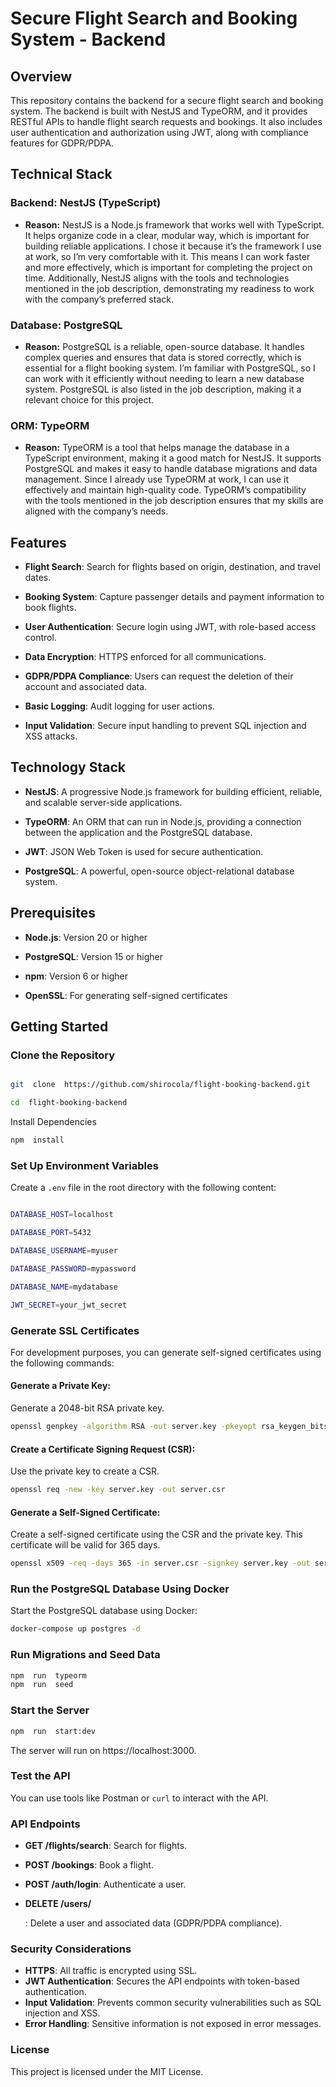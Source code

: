 
# Secure Flight Search and Booking System - Backend
 

## Overview  

This repository contains the backend for a secure flight search and booking system. The backend is built with NestJS and TypeORM, and it provides RESTful APIs to handle flight search requests and bookings. It also includes user authentication and authorization using JWT, along with compliance features for GDPR/PDPA.

## Technical Stack

### Backend: NestJS (TypeScript)
- **Reason:** NestJS is a Node.js framework that works well with TypeScript. It helps organize code in a clear, modular way, which is important for building reliable applications. I chose it because it’s the framework I use at work, so I’m very comfortable with it. This means I can work faster and more effectively, which is important for completing the project on time. Additionally, NestJS aligns with the tools and technologies mentioned in the job description, demonstrating my readiness to work with the company’s preferred stack.

### Database: PostgreSQL
- **Reason:** PostgreSQL is a reliable, open-source database. It handles complex queries and ensures that data is stored correctly, which is essential for a flight booking system. I’m familiar with PostgreSQL, so I can work with it efficiently without needing to learn a new database system. PostgreSQL is also listed in the job description, making it a relevant choice for this project.

### ORM: TypeORM
- **Reason:** TypeORM is a tool that helps manage the database in a TypeScript environment, making it a good match for NestJS. It supports PostgreSQL and makes it easy to handle database migrations and data management. Since I already use TypeORM at work, I can use it effectively and maintain high-quality code. TypeORM’s compatibility with the tools mentioned in the job description ensures that my skills are aligned with the company’s needs.
  

## Features

  

-  **Flight Search**: Search for flights based on origin, destination, and travel dates.

-  **Booking System**: Capture passenger details and payment information to book flights.

-  **User Authentication**: Secure login using JWT, with role-based access control.

-  **Data Encryption**: HTTPS enforced for all communications.

-  **GDPR/PDPA Compliance**: Users can request the deletion of their account and associated data.

-  **Basic Logging**: Audit logging for user actions.

-  **Input Validation**: Secure input handling to prevent SQL injection and XSS attacks.

  

## Technology Stack

  

-  **NestJS**: A progressive Node.js framework for building efficient, reliable, and scalable server-side applications.

-  **TypeORM**: An ORM that can run in Node.js, providing a connection between the application and the PostgreSQL database.

-  **JWT**: JSON Web Token is used for secure authentication.

-  **PostgreSQL**: A powerful, open-source object-relational database system.

  

## Prerequisites

  

-  **Node.js**: Version 20 or higher

-  **PostgreSQL**: Version 15 or higher

-  **npm**: Version 6 or higher

-  **OpenSSL**: For generating self-signed certificates

  

## Getting Started

  

### Clone the Repository

  

```bash

git  clone  https://github.com/shirocola/flight-booking-backend.git

cd  flight-booking-backend
```
  
Install Dependencies
```bash
npm  install
```

  
### Set Up Environment Variables

Create a `.env` file in the root directory with the following content:

```bash

DATABASE_HOST=localhost

DATABASE_PORT=5432

DATABASE_USERNAME=myuser

DATABASE_PASSWORD=mypassword

DATABASE_NAME=mydatabase

JWT_SECRET=your_jwt_secret
```
  
### Generate SSL Certificates
For development purposes, you can generate self-signed certificates using the following commands:

#### Generate a Private Key:
Generate a 2048-bit RSA private key.
```bash
openssl genpkey -algorithm RSA -out server.key -pkeyopt rsa_keygen_bits:2048
```
#### Create a Certificate Signing Request (CSR):
Use the private key to create a CSR.
```bash
openssl req -new -key server.key -out server.csr
```
#### Generate a Self-Signed Certificate:

Create a self-signed certificate using the CSR and the private key. This certificate will be valid for 365 days.
```bash
openssl x509 -req -days 365 -in server.csr -signkey server.key -out server.cert
```
### Run the PostgreSQL Database Using Docker
Start the PostgreSQL database using Docker:
```bash
docker-compose up postgres -d
```

### Run Migrations and Seed Data
```bash
npm  run  typeorm
npm  run  seed
```
  
### Start the Server
```bash
npm  run  start:dev
```

The  server  will  run  on  https://localhost:3000.


### Test the API

You can use tools like Postman or `curl` to interact with the API.

### API Endpoints

-   **GET /flights/search**: Search for flights.
-   **POST /bookings**: Book a flight.
-   **POST /auth/login**: Authenticate a user.
-   **DELETE /users/**
    
    : Delete a user and associated data (GDPR/PDPA compliance).

### Security Considerations

-   **HTTPS**: All traffic is encrypted using SSL.
-   **JWT Authentication**: Secures the API endpoints with token-based authentication.
-   **Input Validation**: Prevents common security vulnerabilities such as SQL injection and XSS.
-   **Error Handling**: Sensitive information is not exposed in error messages.

### License

This project is licensed under the MIT License.
